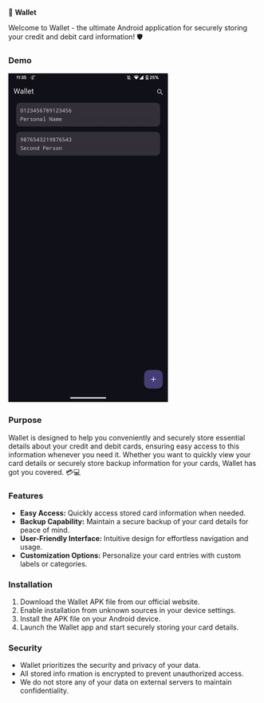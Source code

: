 📱 **Wallet**

Welcome to Wallet - the ultimate Android application for securely storing your credit and debit card information! 🛡️
### Demo
![demo](Demo/demo.gif)
### Purpose
Wallet is designed to help you conveniently and securely store essential details about your credit and debit cards, ensuring easy access to this information whenever you need it. Whether you want to quickly view your card details or securely store backup information for your cards, Wallet has got you covered. 💳💻

### Features
- **Easy Access:** Quickly access stored card information when needed.
- **Backup Capability:** Maintain a secure backup of your card details for peace of mind.
- **User-Friendly Interface:** Intuitive design for effortless navigation and usage.
- **Customization Options:** Personalize your card entries with custom labels or categories.

### Installation
1. Download the Wallet APK file from our official website.
2. Enable installation from unknown sources in your device settings.
3. Install the APK file on your Android device.
4. Launch the Wallet app and start securely storing your card details.

### Security
- Wallet prioritizes the security and privacy of your data.
- All stored info rmation is encrypted to prevent unauthorized access.
- We do not store any of your data on external servers to maintain confidentiality.

